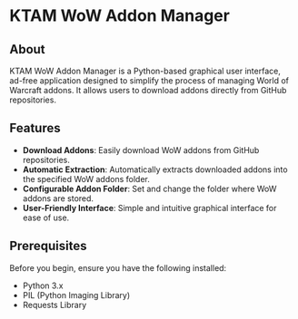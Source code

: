 # KTAM WoW Addon Manager

## About

KTAM WoW Addon Manager is a Python-based graphical user interface, ad-free application designed to simplify the process of managing World of Warcraft addons. It allows users to download addons directly from GitHub repositories.

## Features

- **Download Addons**: Easily download WoW addons from GitHub repositories.
- **Automatic Extraction**: Automatically extracts downloaded addons into the specified WoW addons folder.
- **Configurable Addon Folder**: Set and change the folder where WoW addons are stored.
- **User-Friendly Interface**: Simple and intuitive graphical interface for ease of use.

## Prerequisites

Before you begin, ensure you have the following installed:
- Python 3.x
- PIL (Python Imaging Library)
- Requests Library

